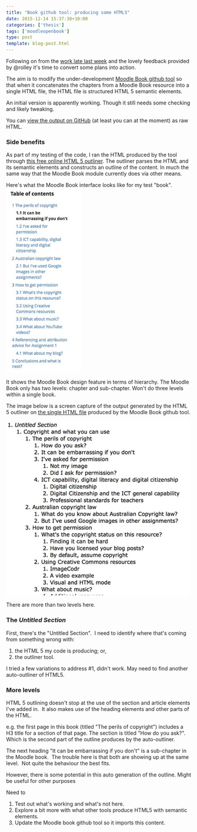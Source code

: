 ```yaml
---
title: "Book github tool: producing some HTML5"
date: 2015-12-14 15:37:38+10:00
categories: ['thesis']
tags: ['moodleopenbook']
type: post
template: blog-post.html
---
```

Following on from the [work late last week](/blog2/2015/12/11/moodle-book-to-a-single-file-which-format/) and the lovely feedback provided by @rolley it's time to convert some plans into action.

The aim is to modify the under-development [Moodle Book github tool](https://github.com/djplaner/moodle-booktool_github) so that when it concatenates the chapters from a Moodle Book resource into a single HTML file, the HTML file is structured HTML 5 semantic elements.

An initial version is apparently working. Though it still needs some checking and likely tweaking.

You can [view the output on GitHub](https://github.com/djplaner/ICT-and-Pedagogy/blob/master/Copyright.html) (at least you can at the moment) as raw HTML.

### Side benefits

As part of my testing of the code, I ran the HTML produced by the tool through [this free online HTML 5 outliner](https://gsnedders.html5.org/outliner/). The outliner parses the HTML and its semantic elements and constructs an outline of the content. In much the same way that the Moodle Book module currently does via other means.

Here's what the Moodle Book interface looks like for my test "book". [![Moodle book ToC](images/23737682455_5539857734.jpg)](https://www.flickr.com/photos/david_jones/23737682455/in/dateposted-public/ "Moodle book ToC")

It shows the Moodle Book design feature in terms of hierarchy. The Moodle Book only has two levels: chapter and sub-chapter. Won't do three levels within a single book.

The image below is a screen capture of the output generated by the HTML 5 outliner on [the single HTML file](https://github.com/djplaner/ICT-and-Pedagogy/blob/master/Copyright.html) produced by the Moodle Book github tool.

[![Auto outline](images/23369553989_f6c46085b4.jpg)](https://www.flickr.com/photos/david_jones/23369553989/in/dateposted-public/ "Auto outline")

There are more than two levels here.

### The _Untitled Section_

First, there's the "Untitled Section".  I need to identify where that's coming from something wrong with:

1. the HTML 5 my code is producing; or,
2. the outliner tool.

I tried a few variations to address #1, didn't work. May need to find another auto-outliner of HTML5.

### More levels

HTML 5 outlining doesn't stop at the use of the section and article elements I've added in.  It also makes use of the heading elements and other parts of the HTML.

e.g. the first page in this book (titled "The perils of copyright") includes a H3 title for a section of that page. The section is titled "How do you ask?".  Which is the second part of the outline produces by the auto-outliner.

The next heading "It can be embarrassing if you don't" is a sub-chapter in the Moodle book.  The trouble here is that both are showing up at the same level.  Not quite the behaviour the best fits.

However, there is some potential in this auto generation of the outline. Might be useful for other purposes

Need to

1. Test out what's working and what's not here.
2. Explore a bit more with what other tools produce HTML5 with semantic elements.
3. Update the Moodle book github tool so it imports this content.